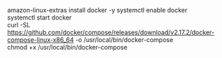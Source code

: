 amazon-linux-extras install docker -y
systemctl enable docker  
systemctl start docker  
curl -SL https://github.com/docker/compose/releases/download/v2.17.2/docker-compose-linux-x86_64 -o /usr/local/bin/docker-compose  
chmod +x /usr/local/bin/docker-compose
